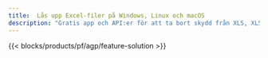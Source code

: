```yaml
---
title:  Lås upp Excel-filer på Windows, Linux och macOS
description: "Gratis app och API:er för att ta bort skydd från XLS, XLSX och ODS filer"
---
```

{{< blocks/products/pf/agp/feature-solution >}} 

